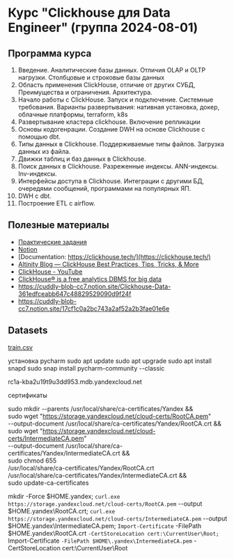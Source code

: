 # Курс "Clickhouse для Data Engineer" (группа 2024-08-01)

## Программа курса
1. Введение. Аналитические базы данных. Отличия OLAP и OLTP нагрузки. Столбцовые и строковые базы данных
2. Область применения ClickHouse, отличие от других СУБД, Преимущества и ограничения. Архитектура.
3. Начало работы с ClickHouse. Запуск и подключение. Системные требования. Варианты развертывания: нативная установка, докер, облачные платформы, terraform, k8s
4. Развертывание кластера clickhouse. Включение репликации
5. Основы кодогенрации. Создание DWH на основе Clickhouse с помощью dbt.
6. Типы данных в Clickhouse. Поддерживаемые типы файлов. Загрузка данных из файла.
7. Движки таблиц и баз данных в Clickhouse.
8. Поиск данных в Clickhouse. Разреженные индексы. ANN-индексы. Inv-индексы.
9. Интерфейсы доступа в Clickhouse. Интеграции с другими БД, очередями сообщений, программами на популярных ЯП.
10. DWH c dbt.
11. Построение ETL с airflow.
 
## Полезные материалы
- [Практические задания](https://docs.google.com/spreadsheets/d/1QzvpMAfdqdgD8BaO9V6Y20IpPf2jDODC_EqyUrxfuPU/edit?usp=sharing)
- [Notion](https://cuddly-blob-cc7.notion.site/Clickhouse-Data-361edfceabb647c48829529090d9f24f)
- [Documentation: https://clickhouse.tech/](https://clickhouse.tech/)
- [Altinity Blog — ClickHouse Best Practices, Tips, Tricks, & More](https://www.altinity.com/blog) 
- [ClickHouse - YouTube](https://www.youtube.com/channel/UChtmrD-dsdpspr42P_PyRAw) 
- [ClickHouse® is a free analytics DBMS for big data](https://github.com/ClickHouse/ClickHouse)
- https://cuddly-blob-cc7.notion.site/Clickhouse-Data-361edfceabb647c48829529090d9f24f
- https://cuddly-blob-cc7.notion.site/17cf1c0a2bc743a2af52a2b3fae01e6e
## Datasets
[train.csv](..%2F%D0%97%D0%B0%D0%B3%D1%80%D1%83%D0%B7%D0%BA%D0%B8%2Ftrain.csv)

установка pycharm 
sudo apt update
sudo apt upgrade
sudo apt install snapd
sudo snap install pycharm-community --classic


rc1a-kba2u19t9u3dd953.mdb.yandexcloud.net


сертификаты

sudo mkdir --parents /usr/local/share/ca-certificates/Yandex && \
sudo wget "https://storage.yandexcloud.net/cloud-certs/RootCA.pem" \
   --output-document /usr/local/share/ca-certificates/Yandex/RootCA.crt && \
sudo wget "https://storage.yandexcloud.net/cloud-certs/IntermediateCA.pem" \
   --output-document /usr/local/share/ca-certificates/Yandex/IntermediateCA.crt && \
sudo chmod 655 \
   /usr/local/share/ca-certificates/Yandex/RootCA.crt \
   /usr/local/share/ca-certificates/Yandex/IntermediateCA.crt && \
sudo update-ca-certificates



mkdir -Force $HOME\.yandex; `
curl.exe https://storage.yandexcloud.net/cloud-certs/RootCA.pem `
   --output $HOME\.yandex\RootCA.crt; `
curl.exe https://storage.yandexcloud.net/cloud-certs/IntermediateCA.pem `
   --output $HOME\.yandex\IntermediateCA.pem; `
Import-Certificate `
   -FilePath $HOME\.yandex\RootCA.crt `
   -CertStoreLocation cert:\CurrentUser\Root; `
Import-Certificate `
   -FilePath $HOME\.yandex\IntermediateCA.pem `
   -CertStoreLocation cert:\CurrentUser\Root
